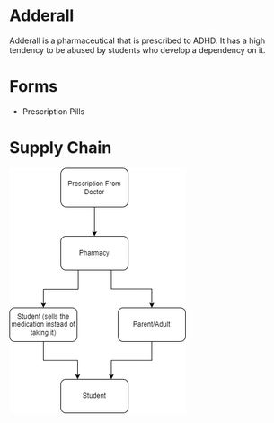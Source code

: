 # Adderall
Adderall is a pharmaceutical that is prescribed to ADHD. It has a high tendency to be abused by students who develop a dependency on it.

# Forms
* Prescription Pills

# Supply Chain

![Supply Chain](img/add-sc.png)
